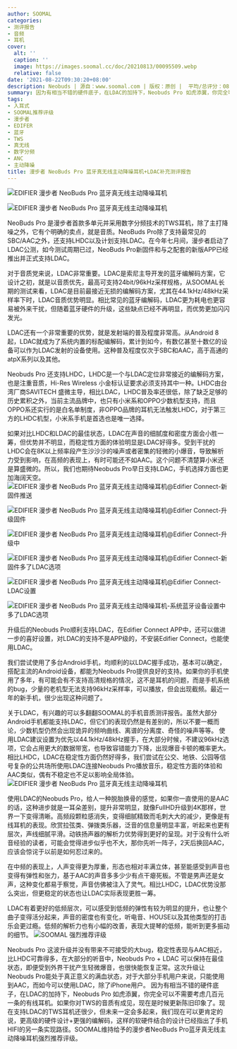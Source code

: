 ```yaml
---
author: SOOMAL
categories:
- 测评报告
- 音频
- 耳机
cover:
  alt: ''
  caption: ''
  image: https://images.soomal.cc/doc/20210813/00095509.webp
  relative: false
date: '2021-08-22T09:30:20+08:00'
description: Neobuds | 源自：www.soomal.com | 版权：原创 |  平均/总评分：08.30/249
summary: 因为有相当不错的硬件底子，在LDAC的加持下，Neobuds Pro 如虎添翼，你完全可以不需要考虑几百元一条的有线耳机。如果你对TWS的音质有成见，现在是时候更新陈旧印象了
tags:
- 入耳式
- SOOMAL推荐评级
- 漫步者
- EDIFER
- 蓝牙
- TWS
- 真无线
- 数字分频
- ANC
- 主动降噪
title: 漫步者 NeoBuds Pro 蓝牙真无线主动降噪耳机+LDAC补充测评报告
---
```


![EDIFIER 漫步者 NeoBuds Pro 蓝牙真无线主动降噪耳机](https://images.soomal.cc/doc/20210528/00094484_01.webp)



![EDIFIER 漫步者 NeoBuds Pro 蓝牙真无线主动降噪耳机](https://images.soomal.cc/doc/20210528/00094485_01.webp)



NeoBuds Pro 是漫步者首款多单元并采用数字分频技术的TWS耳机，除了主打降噪之外，它有个明确的卖点，就是音质。NeoBuds Pro除了支持最常见的SBC/AAC之外，还支持LHDC以及计划支持LDAC。在今年七月间，漫步者启动了LDAC公测，如今测试周期已过，NeoBuds Pro新固件和与之配套的新版APP已经推出并正式支持LDAC。

对于音质党来说，LDAC非常重要。LDAC是索尼主导开发的蓝牙编解码方案，它设计之初，就是以音质优先，最高可支持24bit/96kHz采样规格，从SOOMAL长期的测试来看，LDAC是目前最接近无损的编解码方案，尤其在44.1kHz/48kHz采样率下时，LDAC音质优势明显。相比常见的蓝牙编解码，LDAC更为耗电也更容易被外来干扰，但随着蓝牙硬件的升级，这些缺点已经不再明显，而优势更加闪闪发光。

LDAC还有一个非常重要的优势，就是发射端的普及程度非常高。从Android 8 起，LDAC就成为了系统内置的标配编解码，累计到如今，有数亿甚至十数亿的设备可以作为LDAC发射的设备使用。这种普及程度仅次于SBC和AAC，高于高通的atpX系列以及其他。

Neobuds Pro 还支持LHDC，LHDC是一个与LDAC定位非常接近的编解码方案，也是注重音质，Hi-Res Wireless 小金标认证要求必须支持其中一种。LHDC由台湾厂商SAVITECH 盛微主导，相比LDAC，LHDC普及率还很低，除了缺乏足够的历史累积之外，当前主流品牌中，也只有小米系和OPPO少数机型支持，而且OPPO系还实行的是白名单制度，非OPPO品牌的耳机无法触发LHDC，对于第三方的LHDC机型，小米系手机是首选也是唯一选择。

如果对比LHDC和LDAC的最佳状态，LDAC在声音的细腻度和密度方面会小胜一筹，但优势并不明显，而稳定性方面的体验明显是LDAC好得多。受到干扰的LHDC会在8K以上频率段产生沙沙沙的噪声或者密集的轻微的小爆音，导致解析力受到影响，在高频的表现上，有时可能还不如AAC。这个问题不清楚算小米还是算盛微的。所以，我们也期待Neobuds Pro早日支持LDAC，手机选择方面也更加海阔天空。
![EDIFIER 漫步者 NeoBuds Pro 蓝牙真无线主动降噪耳机@Edifier Connect-新固件推送](https://images.soomal.cc/doc/20210822/00095598_01.webp)




![EDIFIER 漫步者 NeoBuds Pro 蓝牙真无线主动降噪耳机@Edifier Connect-升级固件](https://images.soomal.cc/doc/20210822/00095599_01.webp)




![EDIFIER 漫步者 NeoBuds Pro 蓝牙真无线主动降噪耳机@Edifier Connect-升级中](https://images.soomal.cc/doc/20210822/00095601_01.webp)




![EDIFIER 漫步者 NeoBuds Pro 蓝牙真无线主动降噪耳机@Edifier Connect-新固件多了LDAC选项](https://images.soomal.cc/doc/20210813/00095507_01.webp)




![EDIFIER 漫步者 NeoBuds Pro 蓝牙真无线主动降噪耳机@Edifier Connect-LDAC设置](https://images.soomal.cc/doc/20210822/00095600_01.webp)




![EDIFIER 漫步者 NeoBuds Pro 蓝牙真无线主动降噪耳机-系统蓝牙设备设置中多了LDAC选项](https://images.soomal.cc/doc/20210813/00095508_01.webp)




升级后的Neobuds Pro顺利支持LDAC，在Edifier Connect APP中，还可以做进一步的喜好设置，对LDAC的支持不是APP级的，不安装Edifier Connect，也能使用LDAC。

我们尝试使用了多台Android手机，均顺利的以LDAC握手成功，基本可以确定，搭配主流的Android设备，都能为Neobuds Pro提供良好的支持。如果你的手机使用了多年，有可能会有不支持高清规格的情况，这不是耳机的问题，而是手机系统的bug，少量的老机型无法支持96kHz采样率，可以播放，但会出现截频。最近一年的新手机，很少出现这种问题了。

关于LDAC，有兴趣的可以多翻翻SOOMAL的手机音质测评报告。虽然大部分Android手机都能支持LDAC，但它们的表现仍然是有差别的，所以不要一概而论，少数机型仍然会出现诡异的频响曲线、离谱的分离度、奇怪的噪声等等。
使用LDAC建议设置为优先以44.1kHz/48kHz握手，在大部分时候，不建议96kHz选项，它会占用更大的数据带宽，也导致容错能力下降，出现爆音卡顿的概率更大。相比LHDC，LDAC在稳定性方面仍然好得多，我们尝试在公交、地铁、公园等信号复杂的公共场所使用LDAC连接Neobuds Pro播放音乐，稳定性方面的体验和AAC类似，偶有不稳定也不足以影响全局体验。
![EDIFIER 漫步者 NeoBuds Pro 蓝牙真无线主动降噪耳机](https://images.soomal.cc/doc/20210528/00094486.webp)




使用LDAC的Neobuds Pro，给人一种脱胎换骨的感觉，如果你一直使用的是AAC的话，这种进步就是一耳朵差别，提升非常明显，就像FullHD升级到4K那样，世界一下变得清晰。高频段颗粒感消失，变得细腻精致而毛刺大大的减少，更像是有线耳机的表现。欣赏拉弦类、弹拨类乐器，泛音的信息量明显丰富，听起来也更有层次，声线细腻平滑。动铁扬声器的解析力优势得到更好的呈现。对于没有什么听音经验的读者，可能会觉得进步似乎也不大，那你先听一阵子，2天后换回AAC，应该会惊诧于以前是如何忍过来的。

在中频的表现上，人声变得更为厚重，形态也相对丰满立体，甚至能感受到声音也变得有弹性和张力，基于AAC的声音多多少少有点干瘪死板。不管是男声还是女声，这种变化都易于察觉，声音仿佛被注入了灵气。相比LHDC，LDAC优势没那么突出，但更稳定的状态也让LDAC实际表现更胜一筹。

LDAC有着更好的低频层次，可以感受到低频的弹性有较为明显的提升，也让整个曲子变得活分起来，声音的密度也有变化，听电音、HOUSE以及其他类型的打击乐会更过瘾。低频的解析力也有小幅的改善，表现大提琴的低频，能听到更多振动的细节。
![SOOMAL 强烈推荐评级](https://images.soomal.cc/doc/20210514/00094239.webp)




Neobuds Pro 这波升级并没有带来不可接受的大bug，稳定性表现与AAC相近，比LHDC可靠得多，在大部分的听音中，Neobuds Pro + LDAC 可以保持在最佳状态，即便受到外界干扰产生轻微爆音，也很快能恢复正常。这次升级让Neobuds Pro能处于真正意义的满血状态，对于大部分手机用户来说，只能使用到AAC，而如今可以使用LDAC，除了iPhone用户。
因为有相当不错的硬件底子，在LDAC的加持下，Neobuds Pro 如虎添翼，你完全可以不需要考虑几百元一条的有线耳机。如果你对TWS的音质有成见，现在是时候更新陈旧印象了。现在支持LDAC的TWS耳机还很少，但未来一定会多起来，我们现在可以更肯定的说，更高级的硬件设计+更强的编解码，这样的软硬件结合的设计已经指出了手机HIFI的另一条实现路径。SOOMAL维持给予的漫步者NeoBuds Pro蓝牙真无线主动降噪耳机强烈推荐评级。